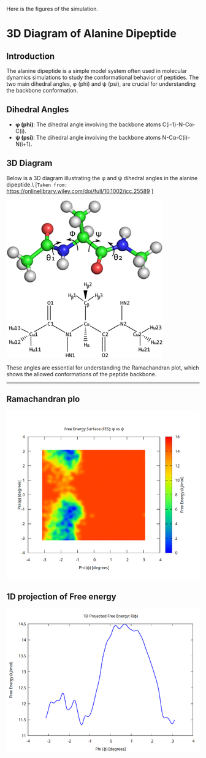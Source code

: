 Here is the figures of the simulation.

# 3D Diagram of Alanine Dipeptide

## Introduction
The alanine dipeptide is a simple model system often used in molecular dynamics simulations to study the conformational behavior of peptides. The two main dihedral angles, φ (phi) and ψ (psi), are crucial for understanding the backbone conformation.

## Dihedral Angles
- **φ (phi)**: The dihedral angle involving the backbone atoms C(i-1)-N-Cα-C(i).
- **ψ (psi)**: The dihedral angle involving the backbone atoms N-Cα-C(i)-N(i+1).

## 3D Diagram
Below is a 3D diagram illustrating the φ and ψ dihedral angles in the alanine dipeptide.\\
[`Taken from:` https://onlinelibrary.wiley.com/doi/full/10.1002/jcc.25589 ]

![3D diagram of alanin dipeptide](https://github.com/Shachi3141/MD25_course_codes/blob/main/Final_Projects_data/Alanin-dipeptide-cartoon-3d-diagram.png)


These angles are essential for understanding the Ramachandran plot, which shows the allowed conformations of the peptide backbone.

---
## Ramachandran plo
![Ramachandran plot](https://github.com/Shachi3141/MD25_course_codes/blob/main/Final_Projects_data/MetaD/fes_phi_psi.png)

## 1D projection of Free energy
![1D projection of Free energy](https://github.com/Shachi3141/MD25_course_codes/blob/main/Final_Projects_data/MetaD/fes_phi_projection.png)


